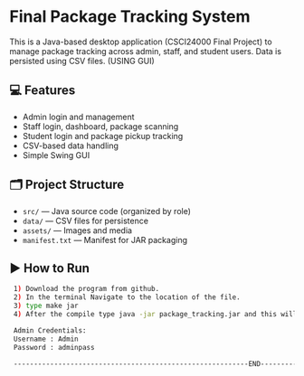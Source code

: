 
# Final Package Tracking System

This is a Java-based desktop application (CSCI24000 Final Project) to manage package tracking across admin, staff, and student users. Data is persisted using CSV files. (USING GUI)

## 💻 Features
- Admin login and management
- Staff login, dashboard, package scanning
- Student login and package pickup tracking
- CSV-based data handling
- Simple Swing GUI

## 🗂️ Project Structure
- `src/` — Java source code (organized by role)
- `data/` — CSV files for persistence
- `assets/` — Images and media
- `manifest.txt` — Manifest for JAR packaging

## ▶️ How to Run
```bash 
 1) Download the program from github. 
 2) In the terminal Navigate to the location of the file. 
 3) type make jar 
 4) After the compile type java -jar package_tracking.jar and this will run the program. 

 Admin Credentials:
 Username : Admin
 Password : adminpass 

 ----------------------------------------------------------END----------------------------------------------------------